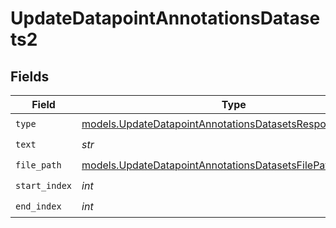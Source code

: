 # UpdateDatapointAnnotationsDatasets2


## Fields

| Field                                                                                                                      | Type                                                                                                                       | Required                                                                                                                   | Description                                                                                                                |
| -------------------------------------------------------------------------------------------------------------------------- | -------------------------------------------------------------------------------------------------------------------------- | -------------------------------------------------------------------------------------------------------------------------- | -------------------------------------------------------------------------------------------------------------------------- |
| `type`                                                                                                                     | [models.UpdateDatapointAnnotationsDatasetsResponse200Type](../models/updatedatapointannotationsdatasetsresponse200type.md) | :heavy_check_mark:                                                                                                         | N/A                                                                                                                        |
| `text`                                                                                                                     | *str*                                                                                                                      | :heavy_check_mark:                                                                                                         | N/A                                                                                                                        |
| `file_path`                                                                                                                | [models.UpdateDatapointAnnotationsDatasetsFilePath](../models/updatedatapointannotationsdatasetsfilepath.md)               | :heavy_check_mark:                                                                                                         | N/A                                                                                                                        |
| `start_index`                                                                                                              | *int*                                                                                                                      | :heavy_check_mark:                                                                                                         | N/A                                                                                                                        |
| `end_index`                                                                                                                | *int*                                                                                                                      | :heavy_check_mark:                                                                                                         | N/A                                                                                                                        |